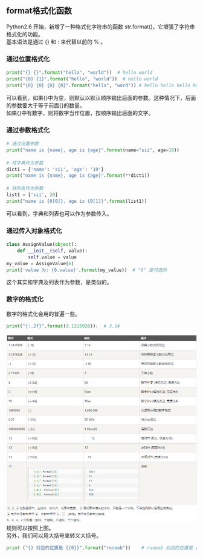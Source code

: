 ## format格式化函数
Python2.6 开始，新增了一种格式化字符串的函数 str.format()，它增强了字符串格式化的功能。  
基本语法是通过 {} 和 : 来代替以前的 % 。   
### 通过位置格式化
```Python
print("{} {}".format("hello", "world"))  # hello world
print("{0} {1}".format("hello", "world"))  # hello world
print("{0} {0} {0} {0}".format("hello", "word")) # hello hello hello hello   
```  
可以看到，如果{}中为空，则默认以默认顺序输出后面的参数。这种情况下，后面的参数要大于等于前面{}的数量。   
如果{}中有数字，则将数字当作位置，按顺序输出后面的文字。   
### 通过参数格式化   
```Python
# 通过设置参数
print("name is {name}, age is {age}".format(name="sii", age=18))

# 将字典作为参数
dict1 = {'name': 'sii', 'age': '19'}
print("name is {name}, age is {age}".format(**dict1))

# 将列表作为参数
list1 = ['sii', 20]
print("name is {0[0]}, age is {0[1]}".format(list1))
```   
可以看到，字典和列表也可以作为参数传入。   
### 通过传入对象格式化
```Python
class AssignValue(object):
    def __init__(self, value):
        self.value = value
my_value = AssignValue(6)
print('value 为: {0.value}'.format(my_value))  # "0" 是可选的
```  
这个其实和字典及列表作为参数，是类似的。   
### 数字的格式化
数字的格式化会用的普遍一些。   
```Python
print("{:.2f}".format(3.1315926));  # 3.14
```   
![](https://github.com/sii2017/image/blob/master/python_format.png)   
规则可以按照上图。  
另外，我们可以用大括号来转义大括号。   
```Python
print ("{} 对应的位置是 {{0}}".format("runoob"))    # runoob 对应的位置是 {0}    
```